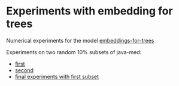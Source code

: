 # Experiments with embedding for trees

Numerical experiments for the model [embeddings-for-trees](https://github.com/JetBrains-Research/embeddings-for-trees)

Experiments on two random 10% subsets of java-med:
  * [first](https://wandb.ai/strange_attractor/tree-lstm-java-med-tenth1?workspace=user-strange_attractor)
  * [second](https://wandb.ai/strange_attractor/tree-lstm-java-med-tenth2?workspace=user-strange_attractor)
  * [final experiments with first subset](https://wandb.ai/strange_attractor/tree-lstm-java-med-tenth1-finals?workspace=user-strange_attractor)

